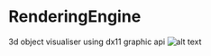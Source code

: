 # RenderingEngine
3d object visualiser using dx11 graphic api
![alt text](https://i.imgur.com/WIhQtFl.png)
